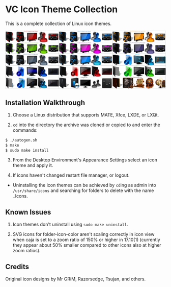 VC Icon Theme Collection
========================
This is a complete collection of Linux icon themes.

![VC_Icon_Theme_Collection](https://github.com/OliverKurz/vc-icon-theme-collection/raw/master/images/Preview.png)

Installation Walkthrough
------------------------
1. Choose a Linux distribution that supports MATE, Xfce, LXDE, or LXQt.

2. `cd` into the directory the archive was cloned or copied to and enter the commands:

```
$ ./autogen.sh
$ make
$ sudo make install
```

3. From the Desktop Environment's Appearance Settings select an icon theme and apply it.

4. If icons haven't changed restart file manager, or logout.

* Uninstalling the icon themes can be achieved by `cd`ing as admin into `/usr/share/icons` and searching for folders to delete with the name _Icons.

Known Issues
------------
1. Icon themes don't uninstall using `sudo make uninstall`.

2. SVG icons for folder-icon-color aren't scaling correctly in icon view when caja is set to a zoom ratio of 150% or higher in 17.10(1) (currently they appear about 50% smaller compared to other icons also at higher zoom ratios).

Credits
--------
Original icon designs by Mr GRiM, Razorsedge, Tsujan, and others.